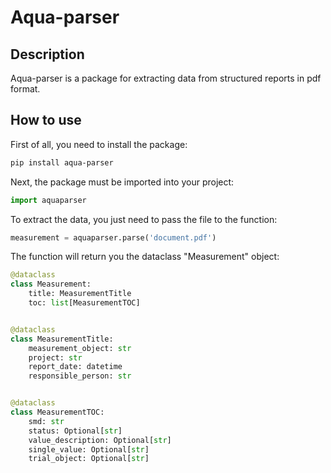 # Aqua-parser

## Description

Aqua-parser is a package for extracting data from structured reports in pdf format.

## How to use

First of all, you need to install the package:

```bash
pip install aqua-parser
```
Next, the package must be imported into your project:
```python
import aquaparser
```
To extract the data, you just need to pass the file to the function:
```python
measurement = aquaparser.parse('document.pdf')
```
The function will return you the dataclass "Measurement" object:
```python
@dataclass
class Measurement:
    title: MeasurementTitle
    toc: list[MeasurementTOC]


@dataclass
class MeasurementTitle:
    measurement_object: str
    project: str
    report_date: datetime
    responsible_person: str


@dataclass
class MeasurementTOC:
    smd: str
    status: Optional[str]
    value_description: Optional[str]
    single_value: Optional[str]
    trial_object: Optional[str]
```


